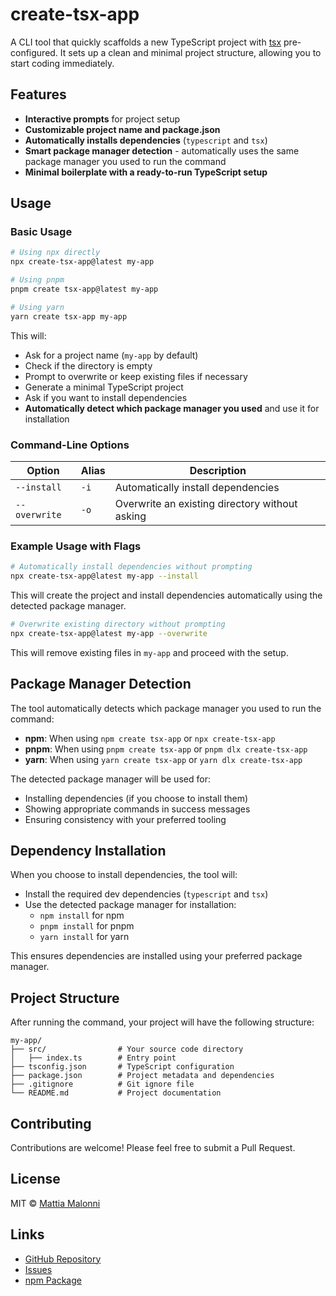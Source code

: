 # create-tsx-app

A CLI tool that quickly scaffolds a new TypeScript project with [tsx](https://github.com/privatenumber/tsx) pre-configured. It sets up a clean and minimal project structure, allowing you to start coding immediately.

## Features

- **Interactive prompts** for project setup
- **Customizable project name and package.json**
- **Automatically installs dependencies** (`typescript` and `tsx`)
- **Smart package manager detection** - automatically uses the same package manager you used to run the command
- **Minimal boilerplate with a ready-to-run TypeScript setup**

## Usage

### **Basic Usage**

```sh
# Using npx directly
npx create-tsx-app@latest my-app

# Using pnpm
pnpm create tsx-app@latest my-app

# Using yarn
yarn create tsx-app my-app
```

This will:

- Ask for a project name (`my-app` by default)
- Check if the directory is empty
- Prompt to overwrite or keep existing files if necessary
- Generate a minimal TypeScript project
- Ask if you want to install dependencies
- **Automatically detect which package manager you used** and use it for installation

### **Command-Line Options**

| Option        | Alias | Description                                    |
| ------------- | ----- | ---------------------------------------------- |
| `--install`   | `-i`  | Automatically install dependencies             |
| `--overwrite` | `-o`  | Overwrite an existing directory without asking |

### **Example Usage with Flags**

```sh
# Automatically install dependencies without prompting
npx create-tsx-app@latest my-app --install
```

This will create the project and install dependencies automatically using the detected package manager.

```sh
# Overwrite existing directory without prompting
npx create-tsx-app@latest my-app --overwrite
```

This will remove existing files in `my-app` and proceed with the setup.

## Package Manager Detection

The tool automatically detects which package manager you used to run the command:

- **npm**: When using `npm create tsx-app` or `npx create-tsx-app`
- **pnpm**: When using `pnpm create tsx-app` or `pnpm dlx create-tsx-app`
- **yarn**: When using `yarn create tsx-app` or `yarn dlx create-tsx-app`

The detected package manager will be used for:

- Installing dependencies (if you choose to install them)
- Showing appropriate commands in success messages
- Ensuring consistency with your preferred tooling

## Dependency Installation

When you choose to install dependencies, the tool will:

- Install the required dev dependencies (`typescript` and `tsx`)
- Use the detected package manager for installation:
  - `npm install` for npm
  - `pnpm install` for pnpm
  - `yarn install` for yarn

This ensures dependencies are installed using your preferred package manager.

## Project Structure

After running the command, your project will have the following structure:

```
my-app/
├── src/                # Your source code directory
│   ├── index.ts        # Entry point
├── tsconfig.json       # TypeScript configuration
├── package.json        # Project metadata and dependencies
├── .gitignore          # Git ignore file
└── README.md           # Project documentation
```

## Contributing

Contributions are welcome! Please feel free to submit a Pull Request.

## License

MIT © [Mattia Malonni](https://github.com/mattiamalonni)

## Links

- [GitHub Repository](https://github.com/mattiamalonni/create-tsx-app)
- [Issues](https://github.com/mattiamalonni/create-tsx-app/issues)
- [npm Package](https://www.npmjs.com/package/create-tsx-app)
